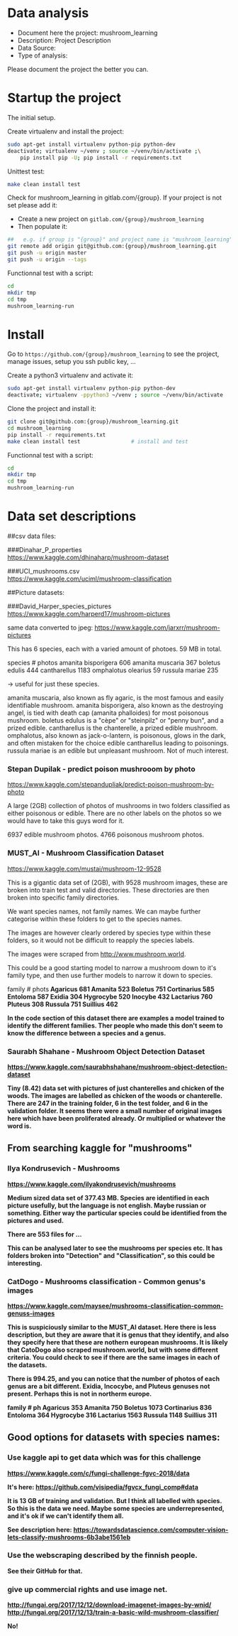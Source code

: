 # Data analysis

- Document here the project: mushroom_learning
- Description: Project Description
- Data Source:
- Type of analysis:

Please document the project the better you can.

# Startup the project

The initial setup.

Create virtualenv and install the project:
```bash
sudo apt-get install virtualenv python-pip python-dev
deactivate; virtualenv ~/venv ; source ~/venv/bin/activate ;\
    pip install pip -U; pip install -r requirements.txt
```

Unittest test:
```bash
make clean install test
```

Check for mushroom_learning in gitlab.com/{group}.
If your project is not set please add it:

- Create a new project on `gitlab.com/{group}/mushroom_learning`
- Then populate it:

```bash
##   e.g. if group is "{group}" and project_name is "mushroom_learning"
git remote add origin git@github.com:{group}/mushroom_learning.git
git push -u origin master
git push -u origin --tags
```

Functionnal test with a script:

```bash
cd
mkdir tmp
cd tmp
mushroom_learning-run
```

# Install

Go to `https://github.com/{group}/mushroom_learning` to see the project, manage issues,
setup you ssh public key, ...

Create a python3 virtualenv and activate it:

```bash
sudo apt-get install virtualenv python-pip python-dev
deactivate; virtualenv -ppython3 ~/venv ; source ~/venv/bin/activate
```

Clone the project and install it:

```bash
git clone git@github.com:{group}/mushroom_learning.git
cd mushroom_learning
pip install -r requirements.txt
make clean install test                # install and test
```
Functionnal test with a script:

```bash
cd
mkdir tmp
cd tmp
mushroom_learning-run
```

# Data set descriptions

##csv data files:

###Dinahar_P_properties        
https://www.kaggle.com/dhinaharp/mushroom-dataset

###UCI_mushrooms.csv             
https://www.kaggle.com/uciml/mushroom-classification


##Picture datasets:

###David_Harper_species_pictures
https://www.kaggle.com/harperd17/mushroom-pictures

same data converted to jpeg:
https://www.kaggle.com/jarxrr/mushroom-pictures


This has 6 species, each with a varied amount of photoes. 59 MB in total.

species                     # photos
amanita       bisporigera    606
amanita       muscaria       367
boletus       edulis         444
cantharellus                 1183
omphalotus    olearius       59
russula       mariae         235

-> useful for just these species. 

amanita muscaria, also known as fly agaric, is the most famous and easily identifiable mushroom.
amanita bisporigera, also known as the destroying angel, is tied with death cap (amanita phalloides) for most poisonous
mushroom.
boletus edulus is a "cèpe" or "steinpilz" or "penny bun", and a prized edible.
cantharellus is the chanterelle, a prized edible mushroom.
omphalotus, also known as jack-o-lantern, is poisonous, glows in the dark, and often mistaken for the choice edible cantharellus leading to poisonings.
russula mariae is an edible but unpleasant mushroom. Not of much interest.

### Stepan Dupilak - predict poison mushrooom by photo
https://www.kaggle.com/stepandupliak/predict-poison-mushroom-by-photo

A large (2GB) collection of photos of mushrooms in two folders classified as either poisonous or edible.
There are no other labels on the photos so we would have to take this guys word for it.

6937 edible mushroom photos.
4766 poisonous mushroom photos.

###

### MUST_AI - Mushroom Classification Dataset
https://www.kaggle.com/mustai/mushroom-12-9528

This is a gigantic data set of (2GB), with 9528 mushroom images, these are broken into
train test and valid directories. These directories are then broken into specific family
directories.

We want species names, not family names. We can maybe further categorise within these folders
to get to the species names. 

The images are however clearly ordered by species type within these folders, so it would not be 
difficult to reapply the species labels.

The images were scraped from http://www.mushroom.world.

This could be a good starting model to narrow a mushroom down to it's family type, and then use
further models to narrow it down to species.

family       # phots<b>
Agaricus     681<b>
Amanita      523<b>
Boletus      751<b>
Cortinarius  585<b>
Entoloma     587<b>
Exidia       304<b>
Hygrocybe    520<b>
Inocybe      432<b>
Lactarius    760<b>
Pluteus      308<b>
Russula      751<b>
Suillius     462<b>

In the code section of this dataset there are examples a model trained to identify
the different families. Ther people who made this don't seem to know the difference
between a species and a genus.

### Saurabh Shahane - Mushroom Object Detection Dataset
https://www.kaggle.com/saurabhshahane/mushroom-object-detection-dataset


Tiny (8.42) data set with pictures of just chanterelles and chicken of the woods. The images are
labelled as chicken of the woods or chanterelle. There are 247 in the training folder, 6 in the test
folder, and 6 in the validation folder. It seems there were a small
number of original images here which have been proliferated already. Or multiplied or whatever
the word is.

## From searching kaggle for "mushrooms"

### Ilya Kondrusevich - Mushrooms
https://www.kaggle.com/ilyakondrusevich/mushrooms


Medium sized data set of 377.43 MB. Species are identified in each picture usefully, but the language is not english.
Maybe russian or something. Either way the particular species could be identified from the pictures and used.

There are 553 files for ...

This can be analysed later to see the mushrooms per species etc.
It has folders broken into "Detection" and "Classification", so this could be
interesting.

### CatDogo - Mushrooms classification - Common genus's images
https://www.kaggle.com/maysee/mushrooms-classification-common-genuss-images

This is suspiciously similar to the MUST_AI dataset. Here there is less description,
but they are aware that it is genus that they identify, and also they specify here that
these are nothern european mushrooms. It is likely that CatoDogo also scraped mushroom.world,
but with some different criteria. You could check to see if there are the same images in 
each of the datasets.

There is 994.25, and you can notice that the number of photos of each genus are a bit different.
Exidia, Incocybe, and Pluteus genuses not present. Perhaps this is not 
in northerm europe.

family       # ph<b>
Agaricus     353<b>
Amanita      750<b>
Boletus      1073<b>
Cortinarius  836<b>
Entoloma     364<b>
Hygrocybe    316<b>
Lactarius    1563<b>
Russula      1148<b>
Suillius     311<b>


## Good options for datasets with species names:

### Use kaggle api to get data which was for this challenge
https://www.kaggle.com/c/fungi-challenge-fgvc-2018/data

It's here:
https://github.com/visipedia/fgvcx_fungi_comp#data

It is 13 GB of training and validation. But I think all labelled with species.
So this is the data we need. Maybe some species are underrepresented, and it's ok
if we can't identify them all.

See description here:
https://towardsdatascience.com/computer-vision-lets-classify-mushrooms-6b3abe1561eb

### Use the webscraping described by the finnish people.

See their GitHub for that.

### give up commercial rights and use image net.

http://fungai.org/2017/12/12/download-imagenet-images-by-wnid/
http://fungai.org/2017/12/13/train-a-basic-wild-mushroom-classifier/

No!
